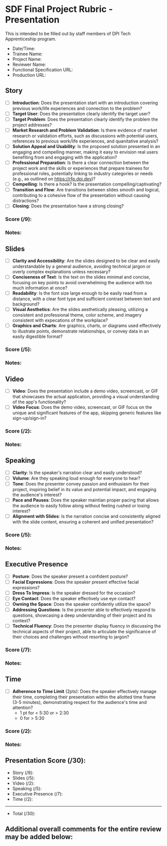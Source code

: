 # SDF Final Project Rubric - Presentation
This is intended to be filled out by staff members of DPI Tech Apprenticeship program.

- Date/Time:
- Trainee Name:
- Project Name:
- Reviewer Name:
- Functional Specification URL:
- Production URL:

## Story
- [ ] **Introduction**: Does the presentation start with an introduction covering previous work/life experiences and connection to the problem?
- [ ] **Target User**: Does the presentation clearly identify the target user?
- [ ] **Target Problem**: Does the presentation clearly identify the problem the project addresses?
- [ ] **Market Research and Problem Validation**: Is there evidence of market research or validation efforts, such as discussions with potential users, references to previous work/life experiences, and quanitative analysis?
- [ ] **Solution Appeal and Usability**: Is the proposed solution presented in an engaging and compelling manner, making it easy to envision real users benefiting from and engaging with the application?
- [ ] **Professional Preparation**: Is there a clear connection between the project work and the skills or experiences that prepare trainees for professional roles, potentially linking to industry categories or needs (e.g., as outlined on https://rfp.dpi.dev)?
- [ ] **Compelling**: Is there a hook? Is the presentation compelling/captivating?
- [ ] **Transition and Flow**: Are transitions between slides smooth and logical, contributing to a cohesive flow of the presentation without causing distractions?
- [ ] **Closing**: Does the presentation have a strong closing? <!-- what does this mean? -->

### Score (/9):

### Notes:

## Slides
- [ ] **Clarity and Accessibility**: Are the slides designed to be clear and easily understandable by a general audience, avoiding technical jargon or overly complex explanations unless necessary?
- [ ] **Conciseness of Text**: Is the text on the slides minimal and concise, focusing on key points to avoid overwhelming the audience with too much information at once?
- [ ] **Readability**: Is the font size large enough to be easily read from a distance, with a clear font type and sufficient contrast between text and background?
- [ ] **Visual Aesthetics**: Are the slides aesthetically pleasing, utilizing a consistent and professional theme, color scheme, and imagery consistent with expecations of the workplace?
- [ ] **Graphics and Charts**: Are graphics, charts, or diagrams used effectively to illustrate points, demonstrate relationships, or convey data in an easily digestible format?

### Score (/5):

### Notes:

## Video

- [ ] **Video**: Does the presentation include a demo video, screencast, or GIF that showcases the actual application, providing a visual understanding of the app's functionality?
- [ ] **Video Focus**: Does the demo video, screencast, or GIF focus on the unique and significant features of the app, skipping generic features like sign-up/sign-in?

### Score (/2):

### Notes:

## Speaking
- [ ] **Clarity**: Is the speaker's narration clear and easily understood?
- [ ] **Volume**: Are they speaking loud enough for everyone to hear?
- [ ] **Tone**: Does the presenter convey passion and enthusiasm for their project, inspiring belief in its value and potential impact, and engaging the audience's interest?
- [ ] **Pace and Pauses**: Does the speaker maintian proper pacing that allows the audience to easily follow along without feeling rushed or losing interest?
- [ ] **Alignment with Slides**: Is the narration concise and consistently aligned with the slide content, ensuring a coherent and unified presentation?

### Score (/5):

### Notes:

## Executive Presence
- [ ] **Posture**: Does the speaker present a confident posture?
- [ ] **Facial Expressions**: Does the speaker present effective facial expressions?
- [ ] **Dress To Impress**: Is the speaker dressed for the occasion?
- [ ] **Eye Contact**: Does the speaker effectively use eye contact?
- [ ] **Owning the Space**: Does the speaker confidently utilize the space?
- [ ] **Addressing Questions**: Is the presenter able to effectively respond to questions, showcasing a deep understanding of their project and its context?
- [ ] **Technical Fluency**: Does the presenter display fluency in discussing the technical aspects of their project, able to articulate the significance of their choices and challenges without resorting to jargon?

### Score (/7):

### Notes:

## Time
- [ ] **Adherence to Time Limit** (2pts): Does the speaker effectively manage their time, completing their presentation within the allotted time frame (3-5 minutes), demonstrating respect for the audience's time and attention?
  - 1 pt for < 5:30 or > 2:30
  - 0 for > 5:30

### Score (/2):

### Notes:

## Presentation Score (/30):
- Story (/9):
- Slides (/5):
- Video (/2):
- Speaking (/5):
- Executive Presence (/7):
- Time (/2):
---
- Total (/30):

## Additional overall comments for the entire review may be added below:
```




```
